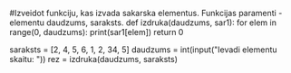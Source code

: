 #Izveidot funkciju, kas izvada sakarska elementus. Funkcijas paramenti - elementu daudzums, saraksts.
def izdruka(daudzums, sar1):
    for elem in range(0, daudzums):
        print(sar1[elem])
    return 0


saraksts = [2, 4, 5, 6, 1, 2, 34, 5]
daudzums = int(input("Ievadi elementu skaitu: "))
rez = izdruka(daudzums, saraksts)
